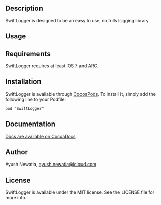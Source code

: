 ## Description

SwiftLogger is designed to be an easy to use, no frills logging library.

## Usage



## Requirements

SwiftLogger requires at least iOS 7 and ARC.

## Installation

SwiftLogger is available through [CocoaPods](http://cocoapods.org). To install
it, simply add the following line to your Podfile:

    pod "SwiftLogger"

## Documentation

[Docs are available on CocoaDocs](http://cocoadocs.org/docsets/SwiftLogger/)

## Author

Ayush Newatia, ayush.newatia@icloud.com

## License

SwiftLogger is available under the MIT license. See the LICENSE file for more info.

